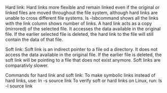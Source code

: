 Hard link:
         Hard links more flexible and remain linked even if the original 
         or linked files are moved throughout the file system, although hard links are unable to cross different file systems.
         ls -lsbcommand shows all the links with the link column shows number of links.
         A hard link acts as a copy (mirrored) of the selected file. 
         It accesses the data available in the original file.
         If the earlier selected file is deleted, the hard link to the file will still contain the data of that file.

 Soft link:
          Soft link is an indirect pointer to a file od a directory.
          It does not access the data available in the original file. 
          If the earlier file is deleted, the soft link will be pointing to a file that does not exist anymore.
          Soft links are comparativly slower.

 Commands for hard link and soft link:
          To make symbolic links instead of hard links, use: ln -s source link
          To verify soft or hard links on Linux, run: ls -l source link
